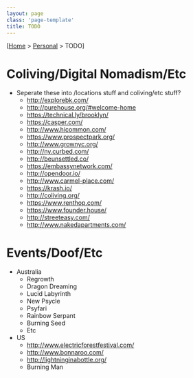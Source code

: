 ```yaml
---
layout: page
class: 'page-template'
title: TODO
---
```


[[Home](/) > [Personal](/personal/) > TODO]

# Coliving/Digital Nomadism/Etc

* Seperate these into /locations stuff and coliving/etc stuff?
  * http://explorebk.com/
  * http://purehouse.org/#welcome-home
  * https://technical.ly/brooklyn/
  * https://casper.com/
  * http://www.hicommon.com/
  * https://www.prospectpark.org/
  * http://www.grownyc.org/
  * http://ny.curbed.com/
  * http://beunsettled.co/
  * https://embassynetwork.com/
  * http://opendoor.io/
  * http://www.carmel-place.com/
  * https://krash.io/
  * http://coliving.org/
  * https://www.renthop.com/
  * https://www.founder.house/
  * http://streeteasy.com/
  * http://www.nakedapartments.com/

# Events/Doof/Etc

* Australia
  * Regrowth
  * Dragon Dreaming
  * Lucid Labyrinth
  * New Psycle
  * Psyfari
  * Rainbow Serpant
  * Burning Seed
  * Etc
* US
  * http://www.electricforestfestival.com/
  * http://www.bonnaroo.com/
  * http://lightninginabottle.org/
  * Burning Man